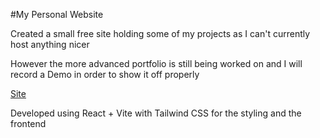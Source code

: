 #My Personal Website

Created a small free site holding some of my projects as I can't currently host anything nicer 

However the more advanced portfolio is still being worked on and I will record a Demo in order to show it off properly

[Site](https://github.com/RandomMexican/PortfolioSite)

Developed using React + Vite with Tailwind CSS for the styling and the frontend

